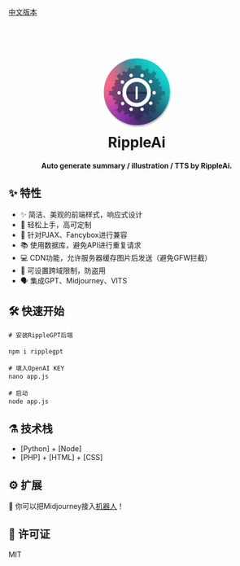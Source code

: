 [中文版本](https://github.com/)

<h1 align="center">
  <br>
  <a href="https://hiripple.com/" alt="logo" ><img src="https://raw.githubusercontent.com/CelestialRipple/RippleAi-Summary-Illustration-TTS/main/icon-min.svg" width="150"/></a>
  <br>
  RippleAi
  <br>
</h1>
<h4 align="center">Auto generate summary / illustration / TTS by RippleAi.</h4>


## :sparkles: 特性
* ✨ 简洁、美观的前端样式，响应式设计
* 👋 轻松上手，高可定制
* 💾 针对PJAX、Fancybox进行兼容
* 📚 使用数据库，避免API进行重复请求
* 💻 CDN功能，允许服务器缓存图片后发送（避免GFW拦截）
* 🔐 可设置跨域限制，防盗用
* 🗣️ 集成GPT、Midjourney、VITS

## :hammer_and_wrench: 快速开始 


```shell
# 安装RippleGPT后端
 
npm i ripplegpt

# 填入OpenAI KEY
nano app.js

# 启动
node app.js
```

## :alembic: 技术栈

* [Python] + [Node]
* [PHP] + [HTML] + [CSS]

## :gear: 扩展
🤖️ 你可以把Midjourney接入[机器人](https://github.com/CelestialRipple/Midjourney-bot)！

## :scroll: 许可证

MIT
